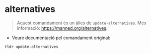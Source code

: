 # alternatives

> Aquest comandament és un àlies de `update-alternatives`.
> Més informació: <https://manned.org/alternatives>.

- Veure documentació pel comandament original:

`tldr update-alternatives`
